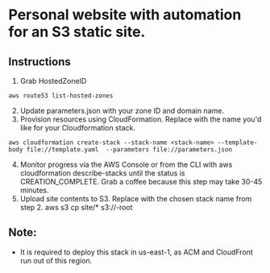 # Personal website with automation for an S3 static site.

## Instructions
1. Grab HostedZoneID
```
aws route53 list-hosted-zones
```
2. Update parameters.json with your zone ID and domain name.
3. Provision resources using CloudFormation. Replace with the name you'd like for your Cloudformation stack.
```
aws cloudformation create-stack --stack-name <stack-name> --template-body file://template.yaml  --parameters file://parameters.json
```
4. Monitor progress via the AWS Console or from the CLI with aws cloudformation describe-stacks until the status is CREATION_COMPLETE. Grab a coffee because this step may take 30-45 minutes.
5. Upload site contents to S3. Replace with the chosen stack name from step 2.
aws s3 cp site/* s3://<stack-name>-root 
## Note:
- It is required to deploy this stack in us-east-1, as ACM and CloudFront run out of this region.